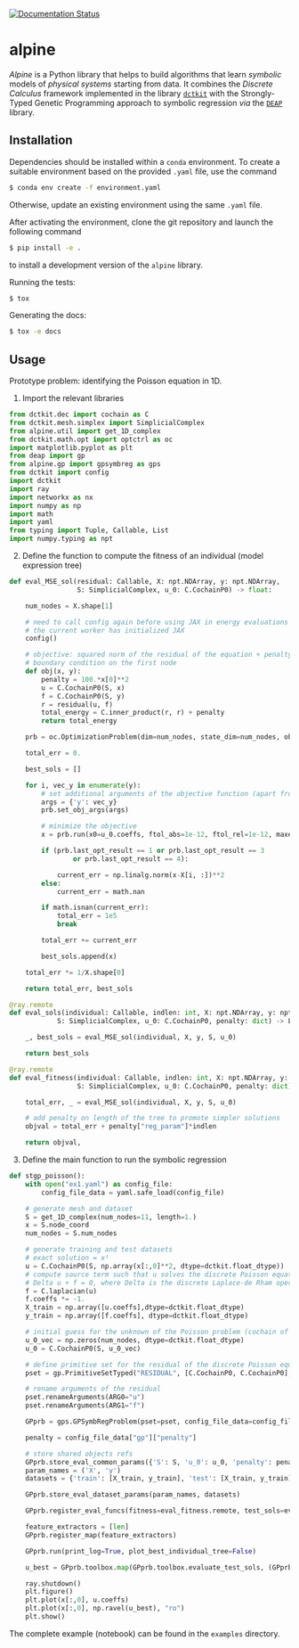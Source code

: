 <!-- These are examples of badges you might want to add to your README:
     please update the URLs accordingly

[![Built Status](https://api.cirrus-ci.com/github/<USER>/alpine.svg?branch=main)](https://cirrus-ci.com/github/<USER>/alpine)
[![ReadTheDocs](https://readthedocs.org/projects/alpine/badge/?version=latest)](https://alpine.readthedocs.io/en/stable/)
[![Coveralls](https://img.shields.io/coveralls/github/<USER>/alpine/main.svg)](https://coveralls.io/r/<USER>/alpine)
[![PyPI-Server](https://img.shields.io/pypi/v/alpine.svg)](https://pypi.org/project/alpine/)
[![Conda-Forge](https://img.shields.io/conda/vn/conda-forge/alpine.svg)](https://anaconda.org/conda-forge/alpine)
[![Monthly Downloads](https://pepy.tech/badge/alpine/month)](https://pepy.tech/project/alpine)
[![Twitter](https://img.shields.io/twitter/url/http/shields.io.svg?style=social&label=Twitter)](https://twitter.com/alpine)
-->

[![Documentation Status](https://readthedocs.org/projects/alpine/badge/?version=latest)](https://alpine.readthedocs.io/en/latest/?badge=latest)

# alpine

_Alpine_ is a Python library that helps to build algorithms that learn *symbolic* models
of _physical systems_ starting from data. It combines the _Discrete Calculus_ framework
implemented in the library [`dctkit`](https://github.com/alucantonio/dctkit) with the
Strongly-Typed Genetic Programming approach to symbolic regression _via_ the
[`DEAP`](https://github.com/alucantonio/DEAP) library.

## Installation

Dependencies should be installed within a `conda` environment. To create a suitable
environment based on the provided `.yaml` file, use the command

```bash
$ conda env create -f environment.yaml
```

Otherwise, update an existing environment using the same `.yaml` file.

After activating the environment, clone the git repository and launch the following command

```bash
$ pip install -e .
```

to install a development version of the `alpine` library.

Running the tests:

```bash
$ tox
```

Generating the docs:

```bash
$ tox -e docs
```

## Usage
Prototype problem: identifying the Poisson equation in 1D.

1. Import the relevant libraries
```python
from dctkit.dec import cochain as C
from dctkit.mesh.simplex import SimplicialComplex
from alpine.util import get_1D_complex
from dctkit.math.opt import optctrl as oc
import matplotlib.pyplot as plt
from deap import gp
from alpine.gp import gpsymbreg as gps
from dctkit import config
import dctkit
import ray
import networkx as nx
import numpy as np
import math
import yaml
from typing import Tuple, Callable, List
import numpy.typing as npt
```

2. Define the function to compute the fitness of an individual (model expression tree) 
```python
def eval_MSE_sol(residual: Callable, X: npt.NDArray, y: npt.NDArray,
                 S: SimplicialComplex, u_0: C.CochainP0) -> float:

    num_nodes = X.shape[1]

    # need to call config again before using JAX in energy evaluations to make sure that
    # the current worker has initialized JAX
    config()

    # objective: squared norm of the residual of the equation + penalty on Dirichlet 
    # boundary condition on the first node
    def obj(x, y):
        penalty = 100.*x[0]**2
        u = C.CochainP0(S, x)
        f = C.CochainP0(S, y)
        r = residual(u, f)
        total_energy = C.inner_product(r, r) + penalty
        return total_energy

    prb = oc.OptimizationProblem(dim=num_nodes, state_dim=num_nodes, objfun=obj)

    total_err = 0.

    best_sols = []

    for i, vec_y in enumerate(y):
        # set additional arguments of the objective function (apart from the vector of unknowns)
        args = {'y': vec_y}
        prb.set_obj_args(args)

        # minimize the objective
        x = prb.run(x0=u_0.coeffs, ftol_abs=1e-12, ftol_rel=1e-12, maxeval=1000)

        if (prb.last_opt_result == 1 or prb.last_opt_result == 3
                or prb.last_opt_result == 4):

            current_err = np.linalg.norm(x-X[i, :])**2
        else:
            current_err = math.nan

        if math.isnan(current_err):
            total_err = 1e5
            break

        total_err += current_err

        best_sols.append(x)

    total_err *= 1/X.shape[0]

    return total_err, best_sols

@ray.remote
def eval_sols(individual: Callable, indlen: int, X: npt.NDArray, y: npt.NDArray,
            S: SimplicialComplex, u_0: C.CochainP0, penalty: dict) -> List[npt.NDArray]:

    _, best_sols = eval_MSE_sol(individual, X, y, S, u_0)

    return best_sols

@ray.remote
def eval_fitness(individual: Callable, indlen: int, X: npt.NDArray, y: npt.NDArray,
                 S: SimplicialComplex, u_0: C.CochainP0, penalty: dict) -> Tuple[float, ]:

    total_err, _ = eval_MSE_sol(individual, X, y, S, u_0)

    # add penalty on length of the tree to promote simpler solutions
    objval = total_err + penalty["reg_param"]*indlen

    return objval,
```

3. Define the main function to run the symbolic regression
```python
def stgp_poisson():
    with open("ex1.yaml") as config_file:
        config_file_data = yaml.safe_load(config_file)

    # generate mesh and dataset
    S = get_1D_complex(num_nodes=11, length=1.)
    x = S.node_coord 
    num_nodes = S.num_nodes

    # generate training and test datasets
    # exact solution = x² 
    u = C.CochainP0(S, np.array(x[:,0]**2, dtype=dctkit.float_dtype))
    # compute source term such that u solves the discrete Poisson equation 
    # Delta u + f = 0, where Delta is the discrete Laplace-de Rham operator
    f = C.laplacian(u)
    f.coeffs *= -1.
    X_train = np.array([u.coeffs],dtype=dctkit.float_dtype)
    y_train = np.array([f.coeffs], dtype=dctkit.float_dtype)

    # initial guess for the unknown of the Poisson problem (cochain of nodals values)
    u_0_vec = np.zeros(num_nodes, dtype=dctkit.float_dtype)
    u_0 = C.CochainP0(S, u_0_vec)

    # define primitive set for the residual of the discrete Poisson equation
    pset = gp.PrimitiveSetTyped("RESIDUAL", [C.CochainP0, C.CochainP0], C.CochainP0)

    # rename arguments of the residual
    pset.renameArguments(ARG0="u")
    pset.renameArguments(ARG1="f")

    GPprb = gps.GPSymbRegProblem(pset=pset, config_file_data=config_file_data)

    penalty = config_file_data["gp"]["penalty"]

    # store shared objects refs
    GPprb.store_eval_common_params({'S': S, 'u_0': u_0, 'penalty': penalty})
    param_names = ('X', 'y')
    datasets = {'train': [X_train, y_train], 'test': [X_train, y_train]}

    GPprb.store_eval_dataset_params(param_names, datasets)

    GPprb.register_eval_funcs(fitness=eval_fitness.remote, test_sols=eval_sols.remote)

    feature_extractors = [len] 
    GPprb.register_map(feature_extractors)

    GPprb.run(print_log=True, plot_best_individual_tree=False)

    u_best = GPprb.toolbox.map(GPprb.toolbox.evaluate_test_sols, (GPprb.best,))[0]

    ray.shutdown()
    plt.figure()
    plt.plot(x[:,0], u.coeffs)
    plt.plot(x[:,0], np.ravel(u_best), "ro")
    plt.show()
```

The complete example (notebook) can be found in the `examples` directory.